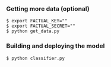 
### Getting more data (optional)
```
$ export FACTUAL_KEY=""
$ export FACTUAL_SECRET=""
$ python get_data.py
```

### Building and deploying the model

```
$ python classifier.py
```
